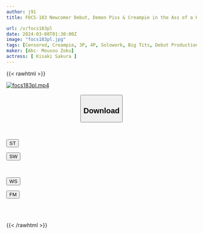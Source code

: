 ```yaml
---
author: j91
title: FOCS-183 Newcomer Debut, Demon Piss & Creampie in the Ass of a H-Cup Kansai Girl with Transparent Fair Skin! I'm going crazy with the dialect exposed! That wonderful back again...! Princess Sakura

url: /v/focs183pl
date: 2024-03-08T01:30:00Z
image: "focs183pl.jpg"
tags: [Censored, Creampie, 3P, 4P, Solowork, Big Tits, Debut Production, Huge Butt	]
maker: [Abc- Mousou Zoku]
actress: [ Kisaki Sakura ]
---
```



{{< rawhtml >}}

<div class="video" data-videoid="81rvpkw7yjuox61">
    <a href="javascript:;">
        <img src="/v/focs183pl/focs183pl.jpg" width="WIDTH" height="HEIGHT" alt="focs183pl.mp4" loading="lazy">
    </a>
</div>

<script type="text/javascript" src="https://j91.asia/asset/on-demand-st.js"></script>

<br>
  <link rel="stylesheet" href="https://j91.asia/asset/bs5.css">
  
  <center>
  <button class="btn btn-primary" type="button" data-bs-toggle="collapse" data-bs-target=".multi-collapse" aria-expanded="false" aria-controls="multiCollapseExample1 multiCollapseExample2"><h2>Download</h2></button></center>
</p>
<div class="row">
  <div class="col">
    <div class="collapse multi-collapse" id="multiCollapseExample1">
      <div class="card card-body">
	      	      <br>
<div class="buttons">  
<p><a href="https://streamtape.to/v/81rvpkw7yjuox61" target="_blank"><button class="btn-hover color-3"><i class="fa fa-download"></i> ST</button></a></p>
<p><a href="https://cdnwish.com/yzopp4kp4s79" target="_blank"><button class="btn-hover color-2"><i class="fa fa-download"></i> SW</button></a></p></div>
    </div>
  </div>
</div>
  <div class="col">
    <div class="collapse multi-collapse" id="multiCollapseExample2">
      <div class="card card-body">
	      <br>
<div class="buttons">
<p><a href="https://wolfstream.tv/00yke6dszy4n"><button class="btn-hover color-9"><i class="fa fa-download"></i> WS</button></a></p>
<p><a href="https://filemoon.sx/d/lpt1fqwkn1b9"><button class="btn-hover color-8"><i class="fa fa-download"></i> FM</button></a></p></div>
<br><br>
      </div>
    </div>
  </div>
</div>

{{< /rawhtml >}}